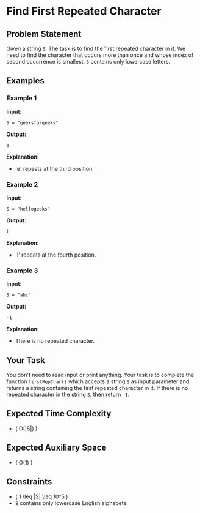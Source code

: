 # Find First Repeated Character

## Problem Statement

Given a string `S`. The task is to find the first repeated character in it. We need to find the character that occurs more than once and whose index of second occurrence is smallest. `S` contains only lowercase letters.

## Examples

### Example 1

**Input:**

```text
S = "geeksforgeeks"
```

**Output:**

```text
e
```

**Explanation:**

- 'e' repeats at the third position.

### Example 2

**Input:**

```text
S = "hellogeeks"
```

**Output:**

```text
l
```

**Explanation:**

- 'l' repeats at the fourth position.

### Example 3

**Input:**

```text
S = "abc"
```

**Output:**

```text
-1
```

**Explanation:**

- There is no repeated character.

## Your Task

You don't need to read input or print anything. Your task is to complete the function `firstRepChar()` which accepts a string `S` as input parameter and returns a string containing the first repeated character in it. If there is no repeated character in the string `S`, then return `-1`.

## Expected Time Complexity

- \( O(|S|) \)

## Expected Auxiliary Space

- \( O(1) \)

## Constraints

- \( 1 \leq |S| \leq 10^5 \)
- `S` contains only lowercase English alphabets.
